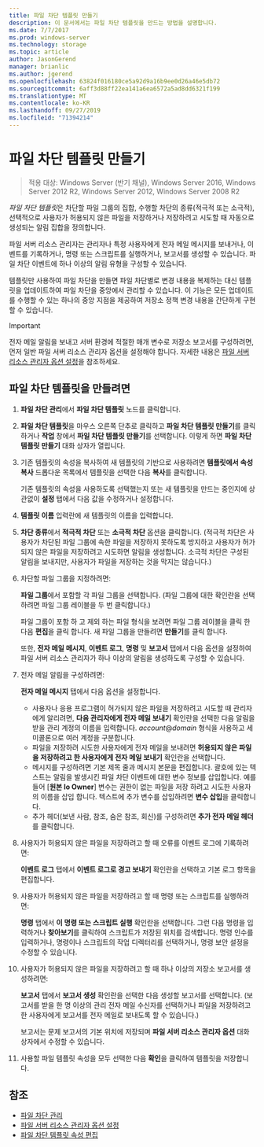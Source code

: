 ```yaml
---
title: 파일 차단 템플릿 만들기
description: 이 문서에서는 파일 차단 템플릿을 만드는 방법을 설명합니다.
ms.date: 7/7/2017
ms.prod: windows-server
ms.technology: storage
ms.topic: article
author: JasonGerend
manager: brianlic
ms.author: jgerend
ms.openlocfilehash: 63824f016180ce5a92d9a16b9ee0d26a46e5db72
ms.sourcegitcommit: 6aff3d88ff22ea141a6ea6572a5ad8dd6321f199
ms.translationtype: MT
ms.contentlocale: ko-KR
ms.lasthandoff: 09/27/2019
ms.locfileid: "71394214"
---
```

# <a name="create-a-file-screen-template"></a>파일 차단 템플릿 만들기

> 적용 대상: Windows Server (반기 채널), Windows Server 2016, Windows Server 2012 R2, Windows Server 2012, Windows Server 2008 R2

*파일 차단 템플릿*은 차단할 파일 그룹의 집합, 수행할 차단의 종류(적극적 또는 소극적), 선택적으로 사용자가 허용되지 않은 파일을 저장하거나 저장하려고 시도할 때 자동으로 생성되는 알림 집합을 정의합니다.

파일 서버 리소스 관리자는 관리자나 특정 사용자에게 전자 메일 메시지를 보내거나, 이벤트를 기록하거나, 명령 또는 스크립트를 실행하거나, 보고서를 생성할 수 있습니다. 파일 차단 이벤트에 하나 이상의 알림 유형을 구성할 수 있습니다.

템플릿만 사용하여 파일 차단을 만들면 파일 차단별로 변경 내용을 복제하는 대신 템플릿을 업데이트하여 파일 차단을 중앙에서 관리할 수 있습니다. 이 기능은 모든 업데이트를 수행할 수 있는 하나의 중앙 지점을 제공하여 저장소 정책 변경 내용을 간단하게 구현할 수 있습니다.

> [!Important]
> 전자 메일 알림을 보내고 서버 환경에 적절한 매개 변수로 저장소 보고서를 구성하려면, 먼저 일반 파일 서버 리소스 관리자 옵션을 설정해야 합니다. 자세한 내용은 [파일 서버 리소스 관리자 옵션 설정](setting-file-server-resource-manager-options.md)을 참조하세요.

## <a name="to-create-a-file-screen-template"></a>파일 차단 템플릿을 만들려면

1.  **파일 차단 관리**에서 **파일 차단 템플릿** 노드를 클릭합니다.

2.  **파일 차단 템플릿**을 마우스 오른쪽 단추로 클릭하고 **파일 차단 템플릿 만들기**를 클릭하거나 **작업** 창에서 **파일 차단 템플릿 만들기**를 선택합니다. 이렇게 하면 **파일 차단 템플릿 만들기** 대화 상자가 열립니다.

3.  기존 템플릿의 속성을 복사하여 새 템플릿의 기반으로 사용하려면 **템플릿에서 속성 복사** 드롭다운 목록에서 템플릿을 선택한 다음 **복사**를 클릭합니다.

    기존 템플릿의 속성을 사용하도록 선택했는지 또는 새 템플릿을 만드는 중인지에 상관없이 **설정** 탭에서 다음 값을 수정하거나 설정합니다.

4.  **템플릿 이름** 입력란에 새 템플릿의 이름을 입력합니다.

5.  **차단 종류**에서 **적극적 차단** 또는 **소극적 차단** 옵션을 클릭합니다. (적극적 차단은 사용자가 차단된 파일 그룹에 속한 파일을 저장하지 못하도록 방지하고 사용자가 허가되지 않은 파일을 저장하려고 시도하면 알림을 생성합니다. 소극적 차단은 구성된 알림을 보내지만, 사용자가 파일을 저장하는 것을 막지는 않습니다.)

6.  차단할 파일 그룹을 지정하려면:

    **파일 그룹**에서 포함할 각 파일 그룹을 선택합니다. (파일 그룹에 대한 확인란을 선택하려면 파일 그룹 레이블을 두 번 클릭합니다.)

    파일 그룹이 포함 하 고 제외 하는 파일 형식을 보려면 파일 그룹 레이블을 클릭 한 다음 **편집**을 클릭 합니다. 새 파일 그룹을 만들려면 **만들기**를 클릭 합니다.

    또한, **전자 메일 메시지**, **이벤트 로그**, **명령** 및 **보고서** 탭에서 다음 옵션을 설정하여 파일 서버 리소스 관리자가 하나 이상의 알림을 생성하도록 구성할 수 있습니다.

7.  전자 메일 알림을 구성하려면:

    **전자 메일 메시지** 탭에서 다음 옵션을 설정합니다.

    -   사용자나 응용 프로그램이 허가되지 않은 파일을 저장하려고 시도할 때 관리자에게 알리려면, **다음 관리자에게 전자 메일 보내기** 확인란을 선택한 다음 알림을 받을 관리 계정의 이름을 입력합니다. *account*@*domain* 형식을 사용하고 세미콜론으로 여러 계정을 구분합니다.
    -   파일을 저장하려 시도한 사용자에게 전자 메일을 보내려면 **허용되지 않은 파일을 저장하려고 한 사용자에게 전자 메일 보내기** 확인란을 선택합니다.
    -   메시지를 구성하려면 기본 제목 줄과 메시지 본문을 편집합니다. 괄호에 있는 텍스트는 알림을 발생시킨 파일 차단 이벤트에 대한 변수 정보를 삽입합니다. 예를 들어 \[**원본 Io Owner**\] 변수는 권한이 없는 파일을 저장 하려고 시도한 사용자의 이름을 삽입 합니다. 텍스트에 추가 변수를 삽입하려면 **변수 삽입**을 클릭합니다.
    -   추가 헤더(보낸 사람, 참조, 숨은 참조, 회신)를 구성하려면 **추가 전자 메일 헤더**를 클릭합니다.

8.  사용자가 허용되지 않은 파일을 저장하려고 할 때 오류를 이벤트 로그에 기록하려면:

    **이벤트 로그** 탭에서 **이벤트 로그로 경고 보내기** 확인란을 선택하고 기본 로그 항목을 편집합니다.

9.  사용자가 허용되지 않은 파일을 저장하려고 할 때 명령 또는 스크립트를 실행하려면:

    **명령** 탭에서 **이 명령 또는 스크립트 실행** 확인란을 선택합니다. 그런 다음 명령을 입력하거나 **찾아보기**를 클릭하여 스크립트가 저장된 위치를 검색합니다. 명령 인수를 입력하거나, 명령이나 스크립트의 작업 디렉터리를 선택하거나, 명령 보안 설정을 수정할 수 있습니다.

10. 사용자가 허용되지 않은 파일을 저장하려고 할 때 하나 이상의 저장소 보고서를 생성하려면:

    **보고서** 탭에서 **보고서 생성** 확인란을 선택한 다음 생성할 보고서를 선택합니다. (보고서를 받을 한 명 이상의 관리 전자 메일 수신자를 선택하거나 파일을 저장하려고 한 사용자에게 보고서를 전자 메일로 보내도록 할 수 있습니다.)

    보고서는 문제 보고서의 기본 위치에 저장되며 **파일 서버 리소스 관리자 옵션** 대화 상자에서 수정할 수 있습니다.

11. 사용할 파일 템플릿 속성을 모두 선택한 다음 **확인**을 클릭하여 템플릿을 저장합니다.

## <a name="see-also"></a>참조

-   [파일 차단 관리](file-screening-management.md)
-   [파일 서버 리소스 관리자 옵션 설정](setting-file-server-resource-manager-options.md)
-   [파일 차단 템플릿 속성 편집](edit-file-screen-template-properties.md)

